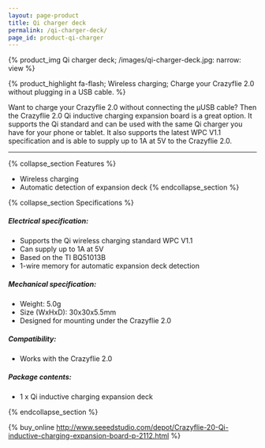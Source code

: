 ```yaml
---
layout: page-product
title: Qi charger deck
permalink: /qi-charger-deck/
page_id: product-qi-charger
---
```


{% product_img Qi charger deck;
/images/qi-charger-deck.jpg: narrow: view 
%}
     
{% product_highlight 
fa-flash;
Wireless charging;
Charge your Crazyflie 2.0 without plugging in a USB cable.
%}

Want to charge your Crazyflie 2.0 without connecting the &mu;USB cable?
Then the Crazyflie 2.0 Qi inductive charging expansion board is a great
option. It supports the Qi standard and can be used with the same Qi
charger you have for your phone or tablet. It also supports the latest
WPC V1.1 specification and is able to supply up to 1A at 5V to the
Crazyflie 2.0.

---

{% collapse_section Features %}
* Wireless charging
* Automatic detection of expansion deck
{% endcollapse_section %}

{% collapse_section Specifications %}
##### Electrical specification:

* Supports the Qi wireless charging standard WPC V1.1
* Can supply up to 1A at 5V
* Based on the TI BQ51013B
* 1-wire memory for automatic expansion deck detection

##### Mechanical specification:

* Weight: 5.0g
* Size (WxHxD): 30x30x5.5mm
* Designed for mounting under the Crazyflie 2.0

##### Compatibility:

* Works with the Crazyflie 2.0

##### Package contents:

* 1 x Qi inductive charging expansion deck

{% endcollapse_section %}

{% buy_online http://www.seeedstudio.com/depot/Crazyflie-20-Qi-inductive-charging-expansion-board-p-2112.html %}
